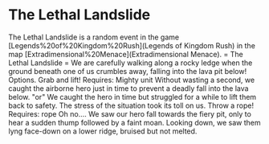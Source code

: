 # The Lethal Landslide

The Lethal Landslide is a random event in the game [Legends%20of%20Kingdom%20Rush](Legends of Kingdom Rush) in the map [Extradimensional%20Menace](Extradimensional Menace).
= The Lethal Landslide =
We are carefully walking along a rocky ledge when the ground beneath one of us crumbles away, falling into the lava pit below!
Options.
Grab and lift!
Requires: Mighty unit
Without wasting a second, we caught the airborne hero just in time to prevent a deadly fall into the lava below.
"or"
We caught the hero in time but struggled for a while to lift them back to safety.
The stress of the situation took its toll on us.
Throw a rope!
Requires: rope
Oh no....
We saw our hero fall towards the fiery pit, only to hear a sudden thump followed by a faint moan.
Looking down, we saw them lyng face-down on a lower ridge, bruised but not melted.